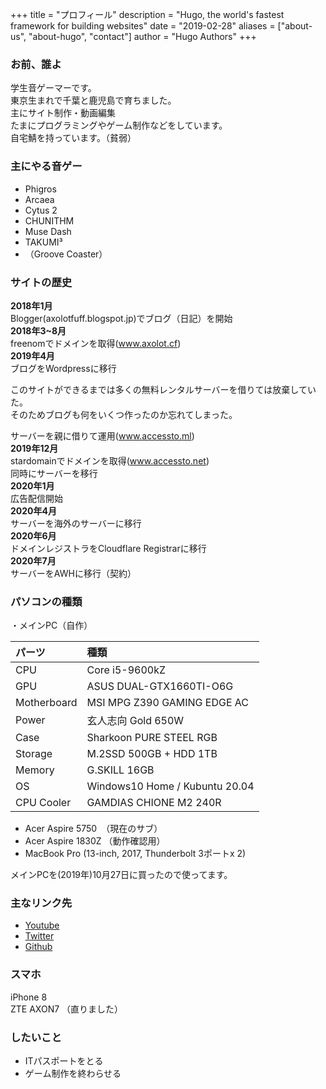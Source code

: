 +++
title = "プロフィール"
description = "Hugo, the world's fastest framework for building websites"
date = "2019-02-28"
aliases = ["about-us", "about-hugo", "contact"]
author = "Hugo Authors"
+++

### お前、誰よ
学生音ゲーマーです。  
東京生まれで千葉と鹿児島で育ちました。  
主にサイト制作・動画編集  
たまにプログラミングやゲーム制作などをしています。  
自宅鯖を持っています。（貧弱）  

### 主にやる音ゲー
* Phigros
* Arcaea
* Cytus 2
* CHUNITHM
* Muse Dash
* TAKUMI³
* （Groove Coaster）

### サイトの歴史
**2018年1月**   
Blogger(axolotfuff.blogspot.jp)でブログ（日記）を開始  
**2018年3~8月**  
freenomでドメインを取得(www.axolot.cf)  
**2019年4月**  
ブログをWordpressに移行  

このサイトができるまでは多くの無料レンタルサーバーを借りては放棄していた。    
そのためブログも何をいくつ作ったのか忘れてしまった。  

サーバーを親に借りて運用(www.accessto.ml)  
**2019年12月**  
stardomainでドメインを取得(www.accessto.net)  
同時にサーバーを移行  
**2020年1月**  
広告配信開始  
**2020年4月**  
サーバーを海外のサーバーに移行  
**2020年6月**  
ドメインレジストラをCloudflare Registrarに移行  
**2020年7月**  
サーバーをAWHに移行（契約）  

### パソコンの種類
・メインPC（自作）

| パーツ | 種類 |
| :--- | :--- |
| CPU | Core i5-9600kZ |
| GPU | ASUS DUAL-GTX1660TI-O6G |
| Motherboard | MSI MPG Z390 GAMING EDGE AC |
| Power | 玄人志向 Gold 650W |
| Case | Sharkoon PURE STEEL RGB |
| Storage | M.2SSD 500GB + HDD 1TB |
| Memory | G.SKILL 16GB |
| OS | Windows10 Home / Kubuntu 20.04 |
| CPU Cooler | GAMDIAS CHIONE M2 240R |

* Acer Aspire 5750　（現在のサブ）
* Acer Aspire 1830Z （動作確認用）
* MacBook Pro (13-inch, 2017, Thunderbolt 3ポートx 2)

メインPCを(2019年)10月27日に買ったので使ってます。

### 主なリンク先
* [Youtube](https://www.youtube.com/channel/UCvwOK74X1c6LFLJFEk-DGHw)
* [Twitter](https://twitter.com/scgame_m)
* [Github](https://github.com/opera7133/)

### スマホ
iPhone 8  
ZTE AXON7 （直りました）

### したいこと
* ITパスポートをとる
* ゲーム制作を終わらせる


